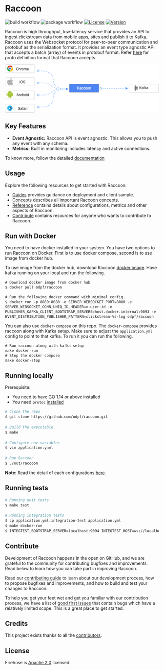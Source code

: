 # Raccoon
![build workflow](https://github.com/odpf/raccoon/actions/workflows/build.yaml/badge.svg)
![package workflow](https://github.com/odpf/raccoon/actions/workflows/package.yaml/badge.svg)
[![License](https://img.shields.io/badge/License-Apache%202.0-blue.svg?logo=apache)](LICENSE)
[![Version](https://img.shields.io/github/v/release/odpf/raccoon?logo=semantic-release)](Version)

Raccoon is high throughput, low-latency service that provides an API to ingest clickstream data from mobile apps, sites and publish it to Kafka. Raccoon uses the Websocket protocol for peer-to-peer communication and protobuf as the serialization format. It provides an event type agnostic API that accepts a batch (array) of events in protobuf format. Refer [here](https://github.com/odpf/proton/tree/main/odpf/raccoon) for proto definition format that Raccoon accepts.

<p align="center"><img src="./docs/assets/overview.png" /></p>

## Key Features

* **Event Agnostic:** Raccoon API is event agnostic. This allows you to push any event with any schema.
* **Metrics:** Built in monitoring includes latency and active connections.

To know more, follow the detailed [documentation](docs) 

## Usage

Explore the following resources to get started with Raccoon:

* [Guides](docs/guides) provides guidance on deployment and client sample.
* [Concepts](docs/concepts) describes all important Raccoon concepts.
* [Reference](docs/reference) contains details about configurations, metrics and other aspects of Raccoon.
* [Contribute](docs/contribute/contribution.md) contains resources for anyone who wants to contribute to Raccoon.

## Run with Docker
You need to have docker installed in your system. You have two options to run Raccoon on Docker. First is to use docker compose, second is to use image from docker hub. 

To use image from the docker hub, download Raccoon [docker image](https://hub.docker.com/r/odpf/raccoon/). Have kafka running on your local and run the following.
```
# Download docker image from docker hub
$ docker pull odpf/raccoon

# Run the following docker command with minimal config.
$ docker run -p 8080:8080 -e SERVER_WEBSOCKET_PORT=8080 -e SERVER_WEBSOCKET_CONN_UNIQ_ID_HEADER=x-user-id -e PUBLISHER_KAFKA_CLIENT_BOOTSTRAP_SERVERS=host.docker.internal:9093 -e EVENT_DISTRIBUTION_PUBLISHER_PATTERN=clickstream-%s-log odpf/raccoon
```

You can also use `docker-compose` on this repo. The `docker-compose` provides raccoon along with Kafka setup. Make sure to adjust the `application.yml` config to point to that kafka. To run it you can run the following.
```
# Run raccoon along with kafka setup
make docker-run
# Stop the docker compose
make docker-stop
```

## Running locally
Prerequisite:
- You need to have [GO](https://golang.org/) 1.14 or above installed
- You need `protoc` [installed](https://github.com/protocolbuffers/protobuf#protocol-compiler-installation)

```sh
# Clone the repo
$ git clone https://github.com/odpf/raccoon.git  

# Build the executable
$ make

# Configure env variables
$ vim application.yaml

# Run Raccoon
$ ./out/raccoon
```
**Note:** Read the detail of each configurations [here](/docs/reference/configuration.md).

## Running tests 
```sh
# Running unit tests
$ make test

# Running integration tests
$ cp application.yml.integration-test application.yml
$ make docker-run
$ INTEGTEST_BOOTSTRAP_SERVER=localhost:9094 INTEGTEST_HOST=ws://localhost:8080 INTEGTEST_TOPIC_FORMAT="clickstream-%s-log" go test ./integration -v
```

## Contribute

Development of Raccoon happens in the open on GitHub, and we are grateful to the community for contributing bugfixes and improvements. Read below to learn how you can take part in improving Raccoon.

Read our [contributing guide](docs/contribute/contribution.md) to learn about our development process, how to propose bugfixes and improvements, and how to build and test your changes to Raccoon.

To help you get your feet wet and get you familiar with our contribution process, we have a list of [good first issues](https://github.com/odpf/raccoon/labels/good%20first%20issue) that contain bugs which have a relatively limited scope. This is a great place to get started.

## Credits

This project exists thanks to all the [contributors](https://github.com/odpf/raccoon/graphs/contributors).

## License
Firehose is [Apache 2.0](LICENSE) licensed.
